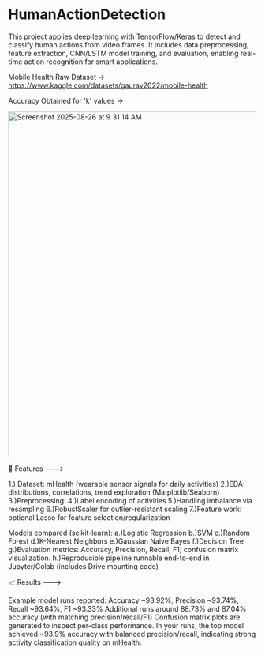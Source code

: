 # HumanActionDetection
This project applies deep learning with TensorFlow/Keras to detect and classify human actions from video frames. It includes data preprocessing, feature extraction, CNN/LSTM model training, and evaluation, enabling real-time action recognition for smart applications.

Mobile Health Raw Dataset -> https://www.kaggle.com/datasets/gaurav2022/mobile-health

Accuracy Obtained for 'k' values ->

<img width="559" height="700" alt="Screenshot 2025-08-26 at 9 31 14 AM" src="https://github.com/user-attachments/assets/f705bf28-aff5-49c4-8604-212bb1b27e89" />


🚀 Features --->

1.) Dataset: mHealth (wearable sensor signals for daily activities)
2.)EDA: distributions, correlations, trend exploration (Matplotlib/Seaborn)
3.)Preprocessing:
4.)Label encoding of activities
5.)Handling imbalance via resampling
6.)RobustScaler for outlier-resistant scaling
7.)Feature work: optional Lasso for feature selection/regularization

Models compared (scikit-learn):
a.)Logistic Regression
b.)SVM
c.)Random Forest
d.)K-Nearest Neighbors
e.)Gaussian Naive Bayes
f.)Decision Tree
g.)Evaluation metrics: Accuracy, Precision, Recall, F1; confusion matrix visualization.
h.)Reproducible pipeline runnable end-to-end in Jupyter/Colab (includes Drive mounting code)

📈 Results --->

Example model runs reported:
Accuracy ~93.92%, Precision ~93.74%, Recall ~93.64%, F1 ~93.33%
Additional runs around 88.73% and 87.04% accuracy (with matching precision/recall/F1)
Confusion matrix plots are generated to inspect per-class performance.
In your runs, the top model achieved ~93.9% accuracy with balanced precision/recall, indicating strong activity classification quality on mHealth.
